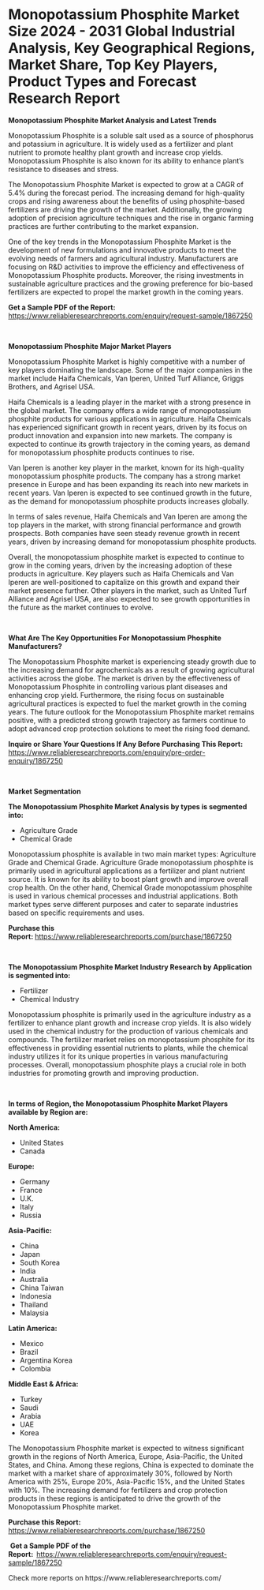 <p><h1>Monopotassium Phosphite Market Size 2024 - 2031 Global Industrial Analysis, Key Geographical Regions, Market Share, Top Key Players, Product Types and Forecast Research Report</h1></p><p><strong>Monopotassium Phosphite Market Analysis and Latest Trends</strong></p>
<p><p>Monopotassium Phosphite is a soluble salt used as a source of phosphorus and potassium in agriculture. It is widely used as a fertilizer and plant nutrient to promote healthy plant growth and increase crop yields. Monopotassium Phosphite is also known for its ability to enhance plant’s resistance to diseases and stress.</p><p>The Monopotassium Phosphite Market is expected to grow at a CAGR of 5.4% during the forecast period. The increasing demand for high-quality crops and rising awareness about the benefits of using phosphite-based fertilizers are driving the growth of the market. Additionally, the growing adoption of precision agriculture techniques and the rise in organic farming practices are further contributing to the market expansion.</p><p>One of the key trends in the Monopotassium Phosphite Market is the development of new formulations and innovative products to meet the evolving needs of farmers and agricultural industry. Manufacturers are focusing on R&D activities to improve the efficiency and effectiveness of Monopotassium Phosphite products. Moreover, the rising investments in sustainable agriculture practices and the growing preference for bio-based fertilizers are expected to propel the market growth in the coming years.</p></p>
<p><strong>Get a Sample PDF of the Report:&nbsp;</strong> <a href="https://www.reliableresearchreports.com/enquiry/request-sample/1867250">https://www.reliableresearchreports.com/enquiry/request-sample/1867250</a></p>
<p>&nbsp;</p>
<p><strong>Monopotassium Phosphite Major Market Players</strong></p>
<p><p>Monopotassium Phosphite Market is highly competitive with a number of key players dominating the landscape. Some of the major companies in the market include Haifa Chemicals, Van Iperen, United Turf Alliance, Griggs Brothers, and Agrisel USA. </p><p>Haifa Chemicals is a leading player in the market with a strong presence in the global market. The company offers a wide range of monopotassium phosphite products for various applications in agriculture. Haifa Chemicals has experienced significant growth in recent years, driven by its focus on product innovation and expansion into new markets. The company is expected to continue its growth trajectory in the coming years, as demand for monopotassium phosphite products continues to rise.</p><p>Van Iperen is another key player in the market, known for its high-quality monopotassium phosphite products. The company has a strong market presence in Europe and has been expanding its reach into new markets in recent years. Van Iperen is expected to see continued growth in the future, as the demand for monopotassium phosphite products increases globally.</p><p>In terms of sales revenue, Haifa Chemicals and Van Iperen are among the top players in the market, with strong financial performance and growth prospects. Both companies have seen steady revenue growth in recent years, driven by increasing demand for monopotassium phosphite products.</p><p>Overall, the monopotassium phosphite market is expected to continue to grow in the coming years, driven by the increasing adoption of these products in agriculture. Key players such as Haifa Chemicals and Van Iperen are well-positioned to capitalize on this growth and expand their market presence further. Other players in the market, such as United Turf Alliance and Agrisel USA, are also expected to see growth opportunities in the future as the market continues to evolve.</p></p>
<p>&nbsp;</p>
<p><strong>What Are The Key Opportunities For Monopotassium Phosphite Manufacturers?</strong></p>
<p><p>The Monopotassium Phosphite market is experiencing steady growth due to the increasing demand for agrochemicals as a result of growing agricultural activities across the globe. The market is driven by the effectiveness of Monopotassium Phosphite in controlling various plant diseases and enhancing crop yield. Furthermore, the rising focus on sustainable agricultural practices is expected to fuel the market growth in the coming years. The future outlook for the Monopotassium Phosphite market remains positive, with a predicted strong growth trajectory as farmers continue to adopt advanced crop protection solutions to meet the rising food demand.</p></p>
<p><strong>Inquire or Share Your Questions If Any Before Purchasing This Report:</strong> <a href="https://www.reliableresearchreports.com/enquiry/pre-order-enquiry/1867250">https://www.reliableresearchreports.com/enquiry/pre-order-enquiry/1867250</a></p>
<p>&nbsp;</p>
<p><strong>Market Segmentation</strong></p>
<p><strong>The Monopotassium Phosphite Market Analysis by types is segmented into:</strong></p>
<p><ul><li>Agriculture Grade</li><li>Chemical Grade</li></ul></p>
<p><p>Monopotassium phosphite is available in two main market types: Agriculture Grade and Chemical Grade. Agriculture Grade monopotassium phosphite is primarily used in agricultural applications as a fertilizer and plant nutrient source. It is known for its ability to boost plant growth and improve overall crop health. On the other hand, Chemical Grade monopotassium phosphite is used in various chemical processes and industrial applications. Both market types serve different purposes and cater to separate industries based on specific requirements and uses.</p></p>
<p><strong>Purchase this Report:&nbsp;</strong><a href="https://www.reliableresearchreports.com/purchase/1867250">https://www.reliableresearchreports.com/purchase/1867250</a></p>
<p>&nbsp;</p>
<p><strong>The Monopotassium Phosphite Market Industry Research by Application is segmented into:</strong></p>
<p><ul><li>Fertilizer</li><li>Chemical Industry</li></ul></p>
<p><p>Monopotassium phosphite is primarily used in the agriculture industry as a fertilizer to enhance plant growth and increase crop yields. It is also widely used in the chemical industry for the production of various chemicals and compounds. The fertilizer market relies on monopotassium phosphite for its effectiveness in providing essential nutrients to plants, while the chemical industry utilizes it for its unique properties in various manufacturing processes. Overall, monopotassium phosphite plays a crucial role in both industries for promoting growth and improving production.</p></p>
<p>&nbsp;</p>
<p><strong>In terms of Region, the Monopotassium Phosphite Market Players available by Region are:</strong></p>
<p>
    <p> <strong> North America: </strong>
        <ul>
            <li>United States</li>
            <li>Canada</li>
        </ul>
        </p> 
    <p> <strong> Europe: </strong>
        <ul>
            <li>Germany</li>
            <li>France</li>
            <li>U.K.</li>
            <li>Italy</li>
            <li>Russia</li>
        </ul>
        </p> 
    <p> <strong> Asia-Pacific: </strong>
        <ul>
            <li>China</li>
            <li>Japan</li>
            <li>South Korea</li>
            <li>India</li>
            <li>Australia</li>
            <li>China Taiwan</li>
            <li>Indonesia</li>
            <li>Thailand</li>
            <li>Malaysia</li>
        </ul>
        </p> 
    <p> <strong> Latin America: </strong>
        <ul>
            <li>Mexico</li>
            <li>Brazil</li>
            <li>Argentina Korea</li>
            <li>Colombia</li>
        </ul>
        </p> 
    <p> <strong> Middle East & Africa: </strong>
        <ul>
            <li>Turkey</li>
            <li>Saudi</li>
            <li>Arabia</li>
            <li>UAE</li>
            <li>Korea</li>
        </ul>
    </p>
    </p>
<p><p>The Monopotassium Phosphite market is expected to witness significant growth in the regions of North America, Europe, Asia-Pacific, the United States, and China. Among these regions, China is expected to dominate the market with a market share of approximately 30%, followed by North America with 25%, Europe 20%, Asia-Pacific 15%, and the United States with 10%. The increasing demand for fertilizers and crop protection products in these regions is anticipated to drive the growth of the Monopotassium Phosphite market.</p></p>
<p><strong>Purchase this Report: </strong><a href="https://www.reliableresearchreports.com/purchase/1867250">https://www.reliableresearchreports.com/purchase/1867250</a></p>
<p>&nbsp;<strong>Get a Sample PDF of the Report:&nbsp;&nbsp;</strong><a href="https://www.reliableresearchreports.com/enquiry/request-sample/1867250">https://www.reliableresearchreports.com/enquiry/request-sample/1867250</a></p>
<p><strong></strong></p>
<p>Check more reports on https://www.reliableresearchreports.com/</p>